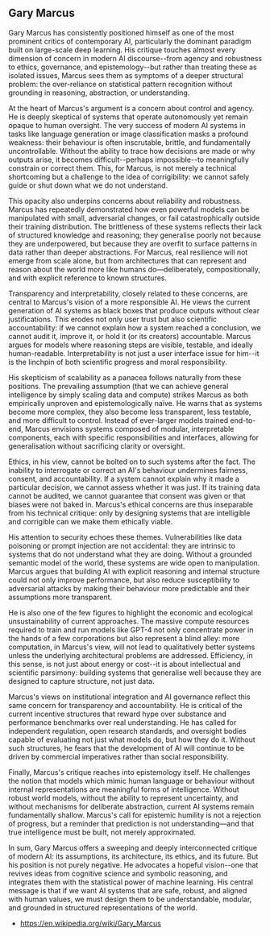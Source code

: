 
## Gary Marcus

Gary Marcus has consistently positioned himself as one of the most prominent critics of contemporary AI,
particularly the dominant paradigm built on large-scale deep learning. His critique touches almost every
dimension of concern in modern AI discourse--from agency and robustness to ethics, governance, and
epistemology--but rather than treating these as isolated issues, Marcus sees them as symptoms of a deeper
structural problem: the over-reliance on statistical pattern recognition without grounding in reasoning,
abstraction, or understanding.

At the heart of Marcus's argument is a concern about control and agency. He is deeply skeptical of systems
that operate autonomously yet remain opaque to human oversight. The very success of modern AI systems in
tasks like language generation or image classification masks a profound weakness: their behaviour is often
inscrutable, brittle, and fundamentally uncontrollable. Without the ability to trace how decisions are made
or why outputs arise, it becomes difficult--perhaps impossible--to meaningfully constrain or correct them.
This, for Marcus, is not merely a technical shortcoming but a challenge to the idea of corrigibility: we
cannot safely guide or shut down what we do not understand.

This opacity also underpins concerns about reliability and robustness. Marcus has repeatedly demonstrated
how even powerful models can be manipulated with small, adversarial changes, or fail catastrophically
outside their training distribution. The brittleness of these systems reflects their lack of structured
knowledge and reasoning; they generalise poorly not because they are underpowered, but because they are
overfit to surface patterns in data rather than deeper abstractions. For Marcus, real resilience will not
emerge from scale alone, but from architectures that can represent and reason about the world more like
humans do—deliberately, compositionally, and with explicit reference to known structures.

Transparency and interpretability, closely related to these concerns, are central to Marcus's vision of a
more responsible AI. He views the current generation of AI systems as black boxes that produce outputs
without clear justifications. This erodes not only user trust but also scientific accountability: if we
cannot explain how a system reached a conclusion, we cannot audit it, improve it, or hold it (or its creators)
accountable. Marcus argues for models where reasoning steps are visible, testable, and ideally human-readable.
Interpretability is not just a user interface issue for him--it is the linchpin of both scientific progress
and moral responsibility.

His skepticism of scalability as a panacea follows naturally from these positions. The prevailing assumption
(that we can achieve general intelligence by simply scaling data and compute) strikes Marcus as both empirically
unproven and epistemologically naïve. He warns that as systems become more complex, they also become less
transparent, less testable, and more difficult to control. Instead of ever-larger models trained end-to-end,
Marcus envisions systems composed of modular, interpretable components, each with specific responsibilities
and interfaces, allowing for generalisation without sacrificing clarity or oversight.

Ethics, in his view, cannot be bolted on to such systems after the fact. The inability to interrogate or correct
an AI's behaviour undermines fairness, consent, and accountability. If a system cannot explain why it made a
particular decision, we cannot assess whether it was just. If its training data cannot be audited, we cannot
guarantee that consent was given or that biases were not baked in. Marcus's ethical concerns are thus inseparable
from his technical critique: only by designing systems that are intelligible and corrigible can we make them
ethically viable.

His attention to security echoes these themes. Vulnerabilities like data poisoning or prompt injection are not
accidental: they are intrinsic to systems that do not understand what they are doing. Without a grounded semantic
model of the world, these systems are wide open to manipulation. Marcus argues that building AI with explicit
reasoning and internal structure could not only improve performance, but also reduce susceptibility to adversarial
attacks by making their behaviour more predictable and their assumptions more transparent.

He is also one of the few figures to highlight the economic and ecological unsustainability of current approaches.
The massive compute resources required to train and run models like GPT-4 not only concentrate power in the hands
of a few corporations but also represent a blind alley: more computation, in Marcus's view, will not lead to
qualitatively better systems unless the underlying architectural problems are addressed. Efficiency, in this sense,
is not just about energy or cost--it is about intellectual and scientific parsimony: building systems that
generalise well because they are designed to capture structure, not just data.

Marcus's views on institutional integration and AI governance reflect this same concern for transparency and
accountability. He is critical of the current incentive structures that reward hype over substance and performance
benchmarks over real understanding. He has called for independent regulation, open research standards, and oversight
bodies capable of evaluating not just what models do, but how they do it. Without such structures, he fears that
the development of AI will continue to be driven by commercial imperatives rather than social responsibility.

Finally, Marcus's critique reaches into epistemology itself. He challenges the notion that models which mimic
human language or behaviour without internal representations are meaningful forms of intelligence. Without robust
world models, without the ability to represent uncertainty, and without mechanisms for deliberate abstraction,
current AI systems remain fundamentally shallow. Marcus's call for epistemic humility is not a rejection of
progress, but a reminder that prediction is not understanding—and that true intelligence must be built, not
merely approximated.

In sum, Gary Marcus offers a sweeping and deeply interconnected critique of modern AI: its assumptions,
its architecture, its ethics, and its future. But his position is not purely negative. He advocates a
hopeful vision--one that revives ideas from cognitive science and symbolic reasoning, and integrates them
with the statistical power of machine learning. His central message is that if we want AI systems that are
safe, robust, and aligned with human values, we must design them to be understandable, modular, and grounded
in structured representations of the world.


- https://en.wikipedia.org/wiki/Gary_Marcus
